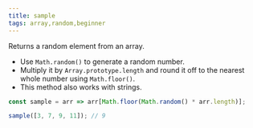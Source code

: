 ```yaml
---
title: sample
tags: array,random,beginner
---
```


Returns a random element from an array.

- Use `Math.random()` to generate a random number.
- Multiply it by `Array.prototype.length` and round it off to the nearest whole number using `Math.floor()`.
- This method also works with strings.

```js
const sample = arr => arr[Math.floor(Math.random() * arr.length)];
```

```js
sample([3, 7, 9, 11]); // 9
```
